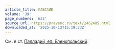 ```yaml
---
article_title: ЛАВСАИК
volume: '39'
page_numbers: '633'
source_url: https://pravenc.ru/text/2462485.html
downloaded_at: '2025-10-13T15:19:33Z'
---
```


См. в ст. [Палладий, еп. Еленопольский](<https://pravenc.ru/text/Палладий  еп  Еленопольский.html>).
